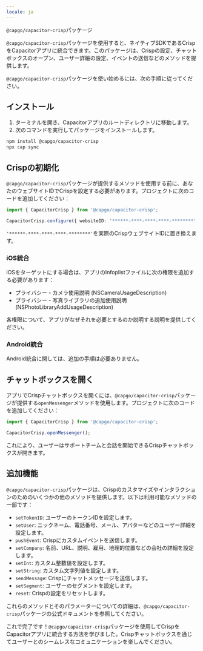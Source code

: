 ```yaml
---
locale: ja
---
```


`@capgo/capacitor-crisp`パッケージ

`@capgo/capacitor-crisp`パッケージを使用すると、ネイティブSDKであるCrispをCapacitorアプリに統合できます。このパッケージは、Crispの設定、チャットボックスのオープン、ユーザー詳細の設定、イベントの送信などのメソッドを提供します。

`@capgo/capacitor-crisp`パッケージを使い始めるには、次の手順に従ってください。

## インストール

1. ターミナルを開き、Capacitorアプリのルートディレクトリに移動します。
2. 次のコマンドを実行してパッケージをインストールします。

```bash
npm install @capgo/capacitor-crisp
npx cap sync
```

## Crispの初期化

`@capgo/capacitor-crisp`パッケージが提供するメソッドを使用する前に、あなたのウェブサイトIDでCrispを設定する必要があります。プロジェクトに次のコードを追加してください：

```typescript
import { CapacitorCrisp } from '@capgo/capacitor-crisp';

CapacitorCrisp.configure({ websiteID: '******-****-****-****-********' });
```

`'******-****-****-****-********'`を実際のCrispウェブサイトIDに置き換えます。

### iOS統合

iOSをターゲットにする場合は、アプリのInfoplistファイルに次の権限を追加する必要があります：

- プライバシー - カメラ使用説明 (NSCameraUsageDescription)
- プライバシー - 写真ライブラリの追加使用説明 (NSPhotoLibraryAddUsageDescription)

各権限について、アプリがなぜそれを必要とするのか説明する説明を提供してください。

### Android統合

Android統合に関しては、追加の手順は必要ありません。

## チャットボックスを開く

アプリでCrispチャットボックスを開くには、`@capgo/capacitor-crisp`パッケージが提供する`openMessenger`メソッドを使用します。プロジェクトに次のコードを追加してください：

```typescript
import { CapacitorCrisp } from '@capgo/capacitor-crisp';

CapacitorCrisp.openMessenger();
```

これにより、ユーザーはサポートチームと会話を開始できるCrispチャットボックスが開きます。

## 追加機能

`@capgo/capacitor-crisp`パッケージは、Crispのカスタマイズやインタラクションのためのいくつかの他のメソッドを提供します。以下は利用可能なメソッドの一部です：

- `setTokenID`: ユーザーのトークンIDを設定します。
- `setUser`: ニックネーム、電話番号、メール、アバターなどのユーザー詳細を設定します。
- `pushEvent`: Crispにカスタムイベントを送信します。
- `setCompany`: 名前、URL、説明、雇用、地理的位置などの会社の詳細を設定します。
- `setInt`: カスタム整数値を設定します。
- `setString`: カスタム文字列値を設定します。
- `sendMessage`: Crispにチャットメッセージを送信します。
- `setSegment`: ユーザーのセグメントを設定します。
- `reset`: Crispの設定をリセットします。

これらのメソッドとそのパラメーターについての詳細は、`@capgo/capacitor-crisp`パッケージの公式ドキュメントを参照してください。

これで完了です！`@capgo/capacitor-crisp`パッケージを使用してCrispをCapacitorアプリに統合する方法を学びました。Crispチャットボックスを通じてユーザーとのシームレスなコミュニケーションを楽しんでください。